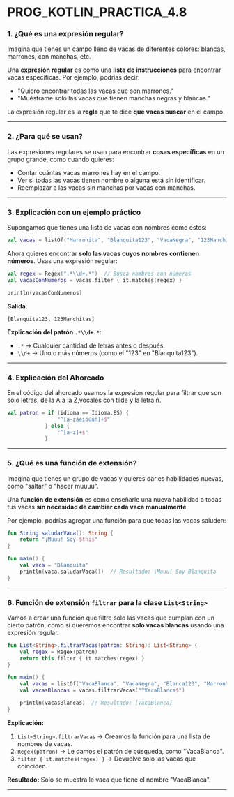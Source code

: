 # PROG_KOTLIN_PRACTICA_4.8

### 1. ¿Qué es una expresión regular?

Imagina que tienes un campo lleno de vacas de diferentes colores: blancas, marrones, con manchas, etc.

Una **expresión regular** es como una **lista de instrucciones** para encontrar vacas específicas. Por ejemplo, podrías decir:

- "Quiero encontrar todas las vacas que son marrones."
- "Muéstrame solo las vacas que tienen manchas negras y blancas."

La expresión regular es la **regla** que te dice **qué vacas buscar** en el campo.

---

### 2. ¿Para qué se usan?

Las expresiones regulares se usan para encontrar **cosas específicas** en un grupo grande, como cuando quieres:

- Contar cuántas vacas marrones hay en el campo.
- Ver si todas las vacas tienen nombre o alguna está sin identificar.
- Reemplazar a las vacas sin manchas por vacas con manchas.

---

### 3. Explicación con un ejemplo práctico

Supongamos que tienes una lista de vacas con nombres como estos:

```kotlin
val vacas = listOf("Marronita", "Blanquita123", "VacaNegra", "123Manchitas")
```

Ahora quieres encontrar **solo las vacas cuyos nombres contienen números**. Usas una expresión regular:

```kotlin
val regex = Regex(".*\\d+.*")  // Busca nombres con números
val vacasConNumeros = vacas.filter { it.matches(regex) }

println(vacasConNumeros)
```

**Salida:**

```
[Blanquita123, 123Manchitas]
```

**Explicación del patrón `.*\\d+.*`:**

- `.*` → Cualquier cantidad de letras antes o después.
- `\\d+` → Uno o más números (como el "123" en "Blanquita123").

---

### 4. Explicación del Ahorcado

En el código del ahorcado usamos la expresion regular para filtrar que son solo letras, de la A a la Z,vocales con tilde y la letra ñ.

```kotlin
val patron = if (idioma == Idioma.ES) {
                "^[a-záéíóúüñ]+$"
            } else {
                "^[a-z]+$"
            }
```

---

### 5. ¿Qué es una función de extensión?

Imagina que tienes un grupo de vacas y quieres darles habilidades nuevas, como "saltar" o "hacer muuuu".

Una **función de extensión** es como enseñarle una nueva habilidad a todas tus vacas **sin necesidad de cambiar cada vaca manualmente**.

Por ejemplo, podrías agregar una función para que todas las vacas saluden:

```kotlin
fun String.saludarVaca(): String {
    return "¡Muuu! Soy $this"
}

fun main() {
    val vaca = "Blanquita"
    println(vaca.saludarVaca())  // Resultado: ¡Muuu! Soy Blanquita
}
```

---

### 6. Función de extensión `filtrar` para la clase `List<String>`

Vamos a crear una función que filtre solo las vacas que cumplan con un cierto patrón, como si queremos encontrar **solo vacas blancas** usando una expresión regular.

```kotlin
fun List<String>.filtrarVacas(patron: String): List<String> {
    val regex = Regex(patron)
    return this.filter { it.matches(regex) }
}

fun main() {
    val vacas = listOf("VacaBlanca", "VacaNegra", "Blanca123", "Marron")
    val vacasBlancas = vacas.filtrarVacas("^VacaBlanca$")

    println(vacasBlancas)  // Resultado: [VacaBlanca]
}
```

**Explicación:**

1. `List<String>.filtrarVacas` → Creamos la función para una lista de nombres de vacas.
2. `Regex(patron)` → Le damos el patrón de búsqueda, como "VacaBlanca".
3. `filter { it.matches(regex) }` → Devuelve solo las vacas que coinciden.

**Resultado:** Solo se muestra la vaca que tiene el nombre "VacaBlanca".

---



